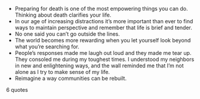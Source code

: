  - Preparing for death is one of the most empowering things you can do. Thinking about death clarifies your life.
 - In our age of increasing distractions it’s more important than ever to find ways to maintain perspective and remember that life is brief and tender.
 - No one said you can’t go outside the lines.
 - The world becomes more rewarding when you let yourself look beyond what you’re searching for.
 - People’s responses made me laugh out loud and they made me tear up. They consoled me during my toughest times. I understood my neighbors in new and enlightening ways, and the wall reminded me that I’m not alone as I try to make sense of my life.
 - Reimagine a way communities can be rebuilt.

6 quotes